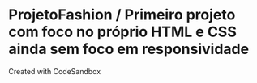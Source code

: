 # ProjetoFashion / Primeiro projeto com foco no próprio HTML e CSS ainda sem foco em responsividade


Created with CodeSandbox
